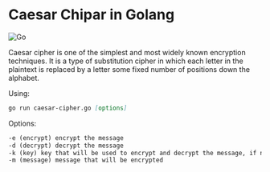 # Caesar Chipar in Golang

![Go](https://img.shields.io/badge/Go-00ADD8?style=for-the-badge&logo=go&logoColor=white)

Caesar cipher is one of the simplest and most widely known encryption techniques. It is a type of substitution cipher in which each letter in the plaintext is replaced by a letter some fixed number of positions down the alphabet.

Using:

```markdown
go run caesar-cipher.go [options]
```

Options:

```markdown
-e (encrypt) encrypt the message
-d (decrypt) decrypt the message
-k (key) key that will be used to encrypt and decrypt the message, if not selected, key 13 will be used as default
-m (message) message that will be encrypted
```
